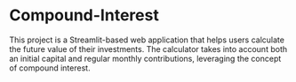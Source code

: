 # Compound-Interest
This project is a Streamlit-based web application that helps users calculate the future value of their investments. The calculator takes into account both an initial capital and regular monthly contributions, leveraging the concept of compound interest.
